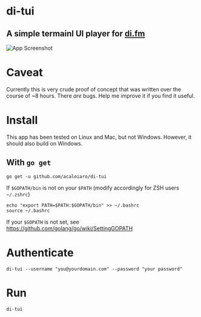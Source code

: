 # di-tui
A simple termainl UI player for [di.fm](http://di.fm)
---
![App Screenshot](https://user-images.githubusercontent.com/3331648/75639432-c39eb380-5bfe-11ea-9a67-d4753a71016f.png)
# Caveat

Currently this is very crude proof of concept that was written over the course of ~8 hours. There *are* bugs. Help me improve it if you find it useful. 

# Install

This app has been tested on Linux and Mac, but not Windows. However, it should also build on Windows. 

## With `go get`
`go get -u github.com/acaloiaro/di-tui`

If `$GOPATH/bin` is not on your `$PATH` (modify accordingly for ZSH users `~/.zshrc`)
```
echo "export PATH=$PATH:$GOPATH/bin" >> ~/.bashrc
source ~/.bashrc
```

If your `$GOPATH` is not set, see https://github.com/golang/go/wiki/SettingGOPATH

# Authenticate

`di-tui --username "you@yourdomain.com" --password "your password"`

# Run

`di-tui`
